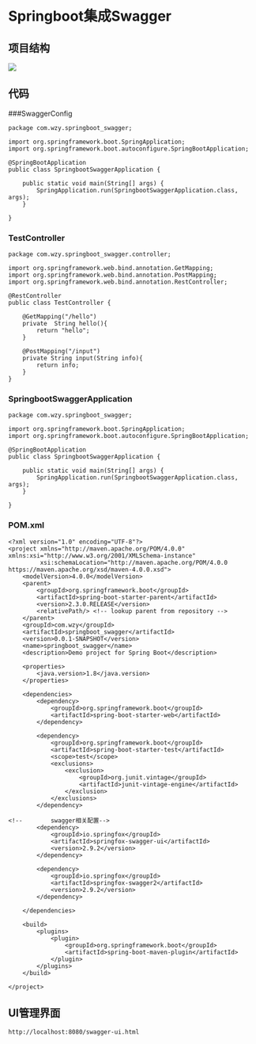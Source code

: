 # Springboot集成Swagger


## 项目结构

![](../Images/1.png)


## 代码

###SwaggerConfig

	package com.wzy.springboot_swagger;
	
	import org.springframework.boot.SpringApplication;
	import org.springframework.boot.autoconfigure.SpringBootApplication;
	
	@SpringBootApplication
	public class SpringbootSwaggerApplication {
	
	    public static void main(String[] args) {
	        SpringApplication.run(SpringbootSwaggerApplication.class, args);
	    }
	
	}


### TestController

	package com.wzy.springboot_swagger.controller;
	
	import org.springframework.web.bind.annotation.GetMapping;
	import org.springframework.web.bind.annotation.PostMapping;
	import org.springframework.web.bind.annotation.RestController;
	
	@RestController
	public class TestController {
	
	    @GetMapping("/hello")
	    private  String hello(){
	        return "hello";
	    }
	
	    @PostMapping("/input")
	    private String input(String info){
	        return info;
	    }
	}


### SpringbootSwaggerApplication

	package com.wzy.springboot_swagger;
	
	import org.springframework.boot.SpringApplication;
	import org.springframework.boot.autoconfigure.SpringBootApplication;
	
	@SpringBootApplication
	public class SpringbootSwaggerApplication {
	
	    public static void main(String[] args) {
	        SpringApplication.run(SpringbootSwaggerApplication.class, args);
	    }
	
	}



### POM.xml


	<?xml version="1.0" encoding="UTF-8"?>
	<project xmlns="http://maven.apache.org/POM/4.0.0" xmlns:xsi="http://www.w3.org/2001/XMLSchema-instance"
	         xsi:schemaLocation="http://maven.apache.org/POM/4.0.0 https://maven.apache.org/xsd/maven-4.0.0.xsd">
	    <modelVersion>4.0.0</modelVersion>
	    <parent>
	        <groupId>org.springframework.boot</groupId>
	        <artifactId>spring-boot-starter-parent</artifactId>
	        <version>2.3.0.RELEASE</version>
	        <relativePath/> <!-- lookup parent from repository -->
	    </parent>
	    <groupId>com.wzy</groupId>
	    <artifactId>springboot_swagger</artifactId>
	    <version>0.0.1-SNAPSHOT</version>
	    <name>springboot_swagger</name>
	    <description>Demo project for Spring Boot</description>
	
	    <properties>
	        <java.version>1.8</java.version>
	    </properties>
	
	    <dependencies>
	        <dependency>
	            <groupId>org.springframework.boot</groupId>
	            <artifactId>spring-boot-starter-web</artifactId>
	        </dependency>
	
	        <dependency>
	            <groupId>org.springframework.boot</groupId>
	            <artifactId>spring-boot-starter-test</artifactId>
	            <scope>test</scope>
	            <exclusions>
	                <exclusion>
	                    <groupId>org.junit.vintage</groupId>
	                    <artifactId>junit-vintage-engine</artifactId>
	                </exclusion>
	            </exclusions>
	        </dependency>
	
	<!--        swagger相关配置-->
	        <dependency>
	            <groupId>io.springfox</groupId>
	            <artifactId>springfox-swagger-ui</artifactId>
	            <version>2.9.2</version>
	        </dependency>
	
	        <dependency>
	            <groupId>io.springfox</groupId>
	            <artifactId>springfox-swagger2</artifactId>
	            <version>2.9.2</version>
	        </dependency>
	
	    </dependencies>
	
	    <build>
	        <plugins>
	            <plugin>
	                <groupId>org.springframework.boot</groupId>
	                <artifactId>spring-boot-maven-plugin</artifactId>
	            </plugin>
	        </plugins>
	    </build>
	
	</project>



## UI管理界面

	http://localhost:8080/swagger-ui.html
